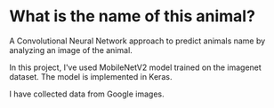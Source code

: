 # What is the name of this animal?

A Convolutional Neural Network approach to predict animals name by analyzing an image of the animal.

In this project, I've used MobileNetV2 model trained on the imagenet dataset. The model is implemented in Keras.

I have collected data from Google images.
